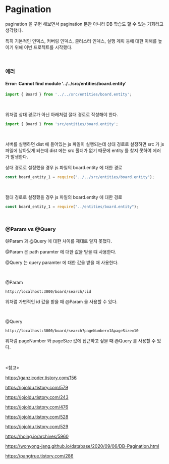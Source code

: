 # Pagination

pagination 을 구현 해보면서 pagination 뿐만 아니라 DB 학습도 할 수 있는 기회라고 생각했다. 

특히 기본적인 인덱스, 커버링 인덱스, 클러스터 인덱스, 실행 계획 등에 대한 이해를 높이기 위해 이번 프로젝트를 시작했다.

<br>

### 에러

#### Error: Cannot find module '../../src/entities/board.entity'

```typescript
import { Board } from '../../src/entities/board.entity';
```

<br>

위처럼 상대 경로가 아닌 아래처럼 절대 경로로 작성해야 한다.

```typescript
import { Board } from 'src/entities/board.entity';
```

<br>

서버를 실행하면 dist 에 들어있는 js 파일이 실행되는데 상대 경로로 설정하면 src 가 js 파일에 남아있게 되는데 dist 에는 src 폴더가 없기 때문에 entity 를 찾지 못하여 에러가 발생한다.

상대 경로로 설정했을 경우 js 파일의 board.entity 에 대한 경로

```js
const board_entity_1 = require("../../src/entities/board.entity");
```

<br>

절대 경로로 설정했을 경우 js 파일의 board.entity 에 대한 경로

```javascript
const board_entity_1 = require("../entities/board.entity");
```

<br>

### @Param vs @Query

@Param 과 @Query 에 대한 차이를 제대로 알지 못했다.

@Param 은 path paramter 에 대한 값을 받을 떄 사용한다. 

@Query 는 query paramter 에 대한 값을 받을 때 사용한다.

<br>

@Param

```
http://localhost:3000/board/search/:id
```

위처럼 가변적인 id 값을 받을 때 @Param 을 사용할 수 있다.

<br>

@Query

```
http://localhost:3000/board/search?pageNumber=1&pageSize=10
```

위처럼 pageNumber 와 pageSize 값에 접근하고 싶을 때 @Query 를 사용할 수 있다.



<br>

<참고>

https://ganzicoder.tistory.com/156

https://jojoldu.tistory.com/579

https://jojoldu.tistory.com/243

https://jojoldu.tistory.com/476

https://jojoldu.tistory.com/528

https://jojoldu.tistory.com/529

https://hoing.io/archives/5960

https://wonyong-jang.github.io/database/2020/09/06/DB-Pagination.html

https://pangtrue.tistory.com/286
